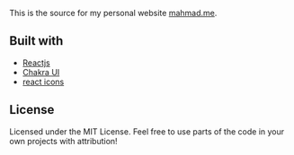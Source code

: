 This is the source for my personal website [mahmad.me](https://www.mahmad.me).

## Built with
- [Reactjs](https://reactjs.org/)
- [Chakra UI](https://chakra-ui.com)
- [react icons](https://react-icons.github.io/react-icons/)

## License

Licensed under the MIT License. Feel free to use parts of the code in your own projects with attribution!

